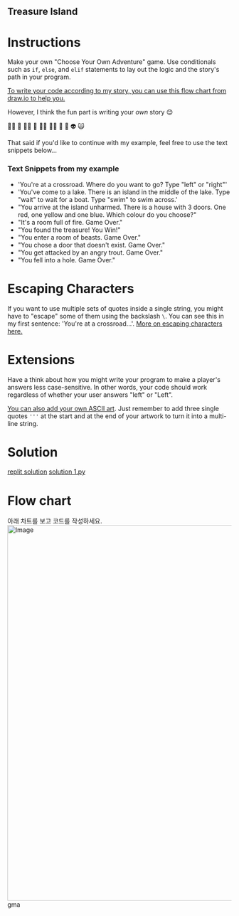 ## Treasure Island

# Instructions

Make your own "Choose Your Own Adventure" game. Use conditionals such as `if`, `else`, and `elif` statements to lay out the logic and the story's path in your program. 

[To write your code according to my story, you can use this flow chart from draw.io to help you.](https://www.draw.io/?lightbox=1&highlight=0000ff&edit=_blank&layers=1&nav=1&title=Treasure%20Island%20Conditional.drawio#Uhttps%3A%2F%2Fdrive.google.com%2Fuc%3Fid%3D1oDe4ehjWZipYRsVfeAx2HyB7LCQ8_Fvi%26export%3Ddownload)

However, I think the fun part is writing your *own* story 😊

🧞‍♂️ 🐊 🧙‍♂️ 🧟 🧚‍♂️ 🧝‍♂️ 🥷 🤖 👽 🙀 

That said if you'd like to continue with my example, feel free to use the text snippets below...

### Text Snippets from my example

* 'You\'re at a crossroad. Where do you want to go? Type "left" or "right"'
* 'You\'ve come to a lake. There is an island in the middle of the lake. Type "wait" to wait for a boat. Type "swim" to swim across.'
* "You arrive at the island unharmed. There is a house with 3 doors. One red, one yellow and one blue. Which colour do you choose?"
* "It\'s a room full of fire. Game Over."
* "You found the treasure! You Win!"
* "You enter a room of beasts. Game Over."
* "You chose a door that doesn\'t exist. Game Over."
* "You get attacked by an angry trout. Game Over."
* "You fell into a hole. Game Over."

# Escaping Characters

If you want to use multiple sets of quotes inside a single string, you might have to "escape" some of them using the backslash `\`. You can see this in my first sentence: 'You\'re at a crossroad...'. [More on escaping characters here.](https://www.w3schools.com/python/gloss_python_escape_characters.asp)

# Extensions

Have a think about how you might write your program to make a player's answers less case-sensitive. In other words, your code should work regardless of whether your user answers "left" or "Left".

[You can also add your own ASCII art](https://ascii.co.uk/art). Just remember to add three single quotes `'''` at the start and at the end of your artwork to turn it into a multi-line string. 


# Solution

[replit solution](https://replit.com/@appbrewery/treasure-island-end)
[solution 1.py](https://github.com/Song1610/100days/blob/main/Day%203/project/solution1.py)

# Flow chart
아래 차트를 보고 코드를 작성하세요.
<img width="845" alt="Image" src="https://github.com/user-attachments/assets/f593cf21-de64-4b3d-b27f-313b74a73d5f" />
gma